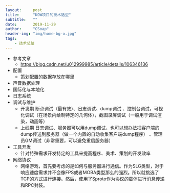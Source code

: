 ```yaml
---
layout:     post
title:      "KOW项目的技术选型"
subtitle:   ""
date:       2019-11-29
author:     "CSoap"
header-img: "img/home-bg-o.jpg"
tags:
    - 技术总结
---
```

- 参考文章
    - https://blog.csdn.net/u012999985/article/details/106346136
- 配置
    - 策划配置的数据存放在哪里
- 声音数据处理
- 国际化与本地化
- 日志系统
- 调试与维护
    - 开发期 断点调试（最有效）、日志调试、dump调试 、控制台调试，可视化调试（在场景内绘制特定的几何体），截图录屏调试（一般用于调试渲染，动画等）
    - 上线期 日志调试、服务器可以用dump调试，也可以想办法把客户端的dump传送到服务器（做一个内置的自动收集客户端dump程序） 、管理员GM调试（非常重要，可以避免重启服务器）
- 工具开发
    - 针对特殊需求开发特定的工具来提高程序、美术、策划的开发效率
- 网络协议
    - 网络游戏，首先要考虑的是如何与服务器进行通信。作为SLG类型，对于响应速度需求并不会像FPS或者MOBA类型那么的强烈。所以就挑选了TCP的方式进行连接。然后，使用了Sproto作为协议的载体进行消息传递和RPC封装。